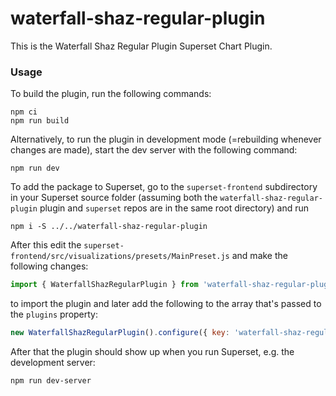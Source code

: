 # waterfall-shaz-regular-plugin

This is the Waterfall Shaz Regular Plugin Superset Chart Plugin.

### Usage

To build the plugin, run the following commands:

```
npm ci
npm run build
```

Alternatively, to run the plugin in development mode (=rebuilding whenever changes are made), start the dev server with the following command:

```
npm run dev
```

To add the package to Superset, go to the `superset-frontend` subdirectory in your Superset source folder (assuming both the `waterfall-shaz-regular-plugin` plugin and `superset` repos are in the same root directory) and run
```
npm i -S ../../waterfall-shaz-regular-plugin
```

After this edit the `superset-frontend/src/visualizations/presets/MainPreset.js` and make the following changes:

```js
import { WaterfallShazRegularPlugin } from 'waterfall-shaz-regular-plugin';
```

to import the plugin and later add the following to the array that's passed to the `plugins` property:
```js
new WaterfallShazRegularPlugin().configure({ key: 'waterfall-shaz-regular-plugin' }),
```

After that the plugin should show up when you run Superset, e.g. the development server:

```
npm run dev-server
```
